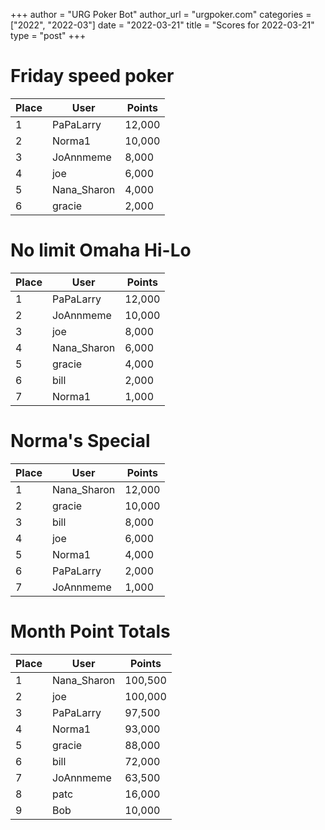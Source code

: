 +++
author = "URG Poker Bot"
author_url = "urgpoker.com"
categories = ["2022", "2022-03"]
date = "2022-03-21"
title = "Scores for 2022-03-21"
type = "post"
+++
# Friday speed poker

| Place | User | Points |
|-------|------|--------|
| 1 | PaPaLarry | 12,000 |
| 2 | Norma1 | 10,000 |
| 3 | JoAnnmeme | 8,000 |
| 4 | joe | 6,000 |
| 5 | Nana_Sharon | 4,000 |
| 6 | gracie | 2,000 |

# No limit Omaha Hi-Lo

| Place | User | Points |
|-------|------|--------|
| 1 | PaPaLarry | 12,000 |
| 2 | JoAnnmeme | 10,000 |
| 3 | joe | 8,000 |
| 4 | Nana_Sharon | 6,000 |
| 5 | gracie | 4,000 |
| 6 | bill | 2,000 |
| 7 | Norma1 | 1,000 |

# Norma's Special

| Place | User | Points |
|-------|------|--------|
| 1 | Nana_Sharon | 12,000 |
| 2 | gracie | 10,000 |
| 3 | bill | 8,000 |
| 4 | joe | 6,000 |
| 5 | Norma1 | 4,000 |
| 6 | PaPaLarry | 2,000 |
| 7 | JoAnnmeme | 1,000 |

# Month Point Totals

| Place | User | Points |
|-------|------|--------|
| 1 | Nana_Sharon | 100,500 |
| 2 | joe | 100,000 |
| 3 | PaPaLarry | 97,500 |
| 4 | Norma1 | 93,000 |
| 5 | gracie | 88,000 |
| 6 | bill | 72,000 |
| 7 | JoAnnmeme | 63,500 |
| 8 | patc | 16,000 |
| 9 | Bob | 10,000 |
